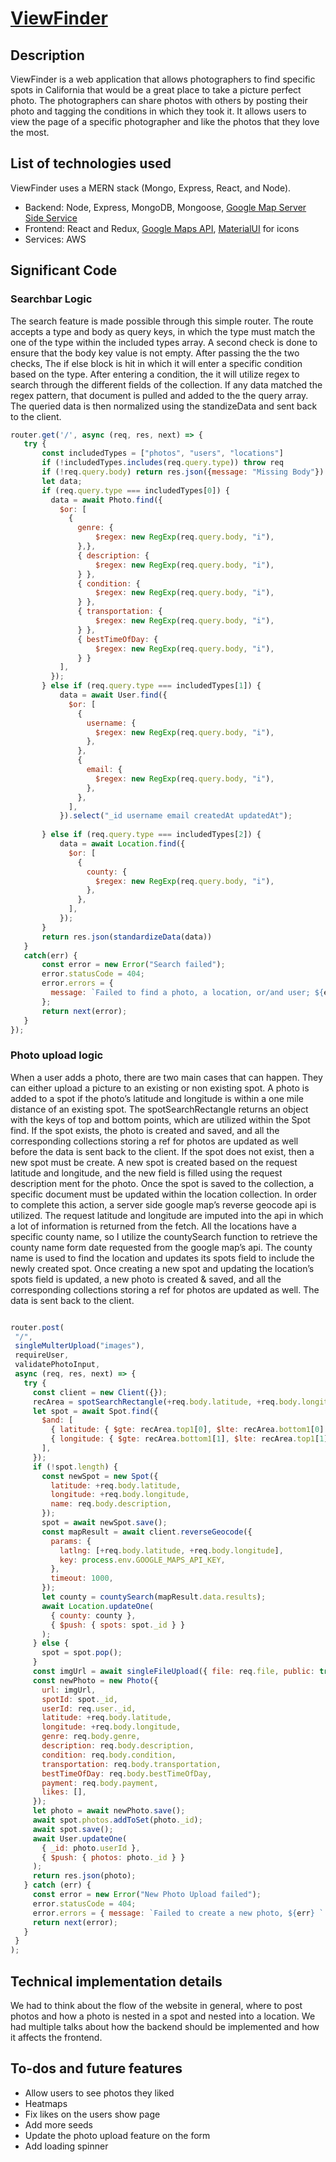 # [ViewFinder](https://viewfinder.onrender.com/)

## Description 

ViewFinder is a web application that allows photographers to find specific spots in California that would be a great place to take a picture perfect photo. The photographers can share photos with others by posting their photo and tagging the conditions in which they took it. It allows users to view the page of a specific photographer and like the photos that they love the most.

## List of technologies used

ViewFinder uses a MERN stack (Mongo, Express, React, and Node). 
* Backend: Node, Express, MongoDB, Mongoose, [Google Map Server Side Service](https://github.com/googlemaps/google-maps-services-js)
* Frontend: React and Redux, [Google Maps API](https://developers.google.com/maps), [MaterialUI](https://mui.com/) for icons
* Services: AWS 

## Significant Code

### Searchbar Logic

The search feature is made possible through this simple router. The route accepts a type and body as query keys, in which the type must match the one of the type within the included types array. A second check is done to ensure that the body key value is not empty. After passing the the two checks, The if else block is hit in which it will enter a specific condition based on the type. After entering a condition, the it will utilize regex to search through the different fields of the collection. If any data matched the regex pattern, that document is pulled and added to the the query array. The queried data is then normalized using the standizeData and sent back to the client. 

```javascript
router.get('/', async (req, res, next) => {
   try {
       const includedTypes = ["photos", "users", "locations"]
       if (!includedTypes.includes(req.query.type)) throw req
       if (!req.query.body) return res.json({message: "Missing Body"})
       let data;
       if (req.query.type === includedTypes[0]) {
         data = await Photo.find({
           $or: [
             {
               genre: {
                   $regex: new RegExp(req.query.body, "i"),
               },},
               { description: {
                   $regex: new RegExp(req.query.body, "i"),
               } },
               { condition: {
                   $regex: new RegExp(req.query.body, "i"),
               } },
               { transportation: {
                   $regex: new RegExp(req.query.body, "i"),
               } },
               { bestTimeOfDay: {
                   $regex: new RegExp(req.query.body, "i"),
               } }
           ],
         });
       } else if (req.query.type === includedTypes[1]) {
           data = await User.find({
             $or: [
               {
                 username: {
                   $regex: new RegExp(req.query.body, "i"),
                 },
               },
               {
                 email: {
                   $regex: new RegExp(req.query.body, "i"),
                 },
               },
             ],
           }).select("_id username email createdAt updatedAt");
          
       } else if (req.query.type === includedTypes[2]) {
           data = await Location.find({
             $or: [
               {
                 county: {
                   $regex: new RegExp(req.query.body, "i"),
                 },
               },
             ],
           });
       }
       return res.json(standardizeData(data))
   }
   catch(err) {
       const error = new Error("Search failed");
       error.statusCode = 404;
       error.errors = {
         message: `Failed to find a photo, a location, or/and user; ${err}`,
       };
       return next(error);
   }
});

```

### Photo upload logic
When a user adds a photo, there are two main cases that can happen. They can either upload a picture to an existing or non existing spot. A photo is added to a spot if the photo’s latitude and longitude is within a one mile distance of an existing spot. The spotSearchRectangle returns an object with the keys of top and bottom points, which are utilized within the Spot find. If the spot exists, the photo is created and saved, and all the corresponding collections storing a ref for photos are updated as well before the data is sent back to the client. If the spot does not exist, then a new spot must be create. A new spot is created based on the request latitude and longitude, and the new field is filled using the request description ment for the photo. Once the spot is saved to the collection, a specific document must be updated within the location collection. In order to complete this action, a server side google map’s reverse geocode api is utilized. The request latitude and longitude are imputed into the api in which a lot of information is returned from the fetch. All the locations have a specific county name, so I utilize the countySearch function to retrieve the county name form date requested from the google map’s api. The county name is used to find the location and updates its spots field to include the newly created spot. Once creating a new spot and updating the location’s spots field is updated, a new photo is created & saved, and all the corresponding collections storing a ref for photos are updated as well. The data is sent back to the client. 
```javascript

router.post(
 "/",
 singleMulterUpload("images"),
 requireUser,
 validatePhotoInput,
 async (req, res, next) => {
   try {
     const client = new Client({});
     recArea = spotSearchRectangle(+req.body.latitude, +req.body.longitude);
     let spot = await Spot.find({
       $and: [
         { latitude: { $gte: recArea.top1[0], $lte: recArea.bottom1[0] } },
         { longitude: { $gte: recArea.bottom1[1], $lte: recArea.top1[1] } },
       ],
     });
     if (!spot.length) {
       const newSpot = new Spot({
         latitude: +req.body.latitude,
         longitude: +req.body.longitude,
         name: req.body.description,
       });
       spot = await newSpot.save();
       const mapResult = await client.reverseGeocode({
         params: {
           latlng: [+req.body.latitude, +req.body.longitude],
           key: process.env.GOOGLE_MAPS_API_KEY,
         },
         timeout: 1000,
       });
       let county = countySearch(mapResult.data.results);
       await Location.updateOne(
         { county: county },
         { $push: { spots: spot._id } }
       );
     } else {
       spot = spot.pop();
     }
     const imgUrl = await singleFileUpload({ file: req.file, public: true });
     const newPhoto = new Photo({
       url: imgUrl,
       spotId: spot._id,
       userId: req.user._id,
       latitude: +req.body.latitude,
       longitude: +req.body.longitude,
       genre: req.body.genre,
       description: req.body.description,
       condition: req.body.condition,
       transportation: req.body.transportation,
       bestTimeOfDay: req.body.bestTimeOfDay,
       payment: req.body.payment,
       likes: [],
     });
     let photo = await newPhoto.save();
     await spot.photos.addToSet(photo._id);
     await spot.save();
     await User.updateOne(
       { _id: photo.userId },
       { $push: { photos: photo._id } }
     );
     return res.json(photo);
   } catch (err) {
     const error = new Error("New Photo Upload failed");
     error.statusCode = 404;
     error.errors = { message: `Failed to create a new photo, ${err} ` };
     return next(error);
   }
 }
);

```



## Technical implementation details

We had to think about the flow of the website in general, where to post photos and how a photo is nested in a spot and nested into a location. We had multiple talks about how the backend should be implemented and how it affects the frontend. 


## To-dos and future features
- Allow users to see photos they liked
- Heatmaps
- Fix likes on the users show page
- Add more seeds
- Update the photo upload feature on the form
- Add loading spinner
